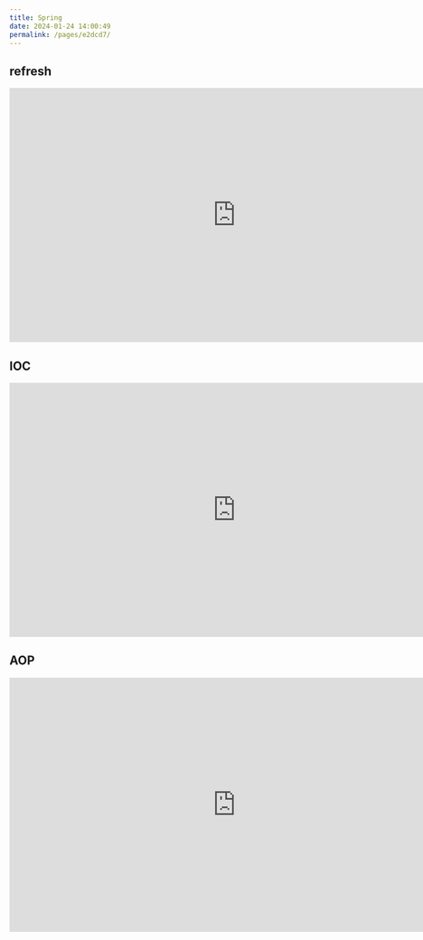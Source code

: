 ```yaml
---
title: Spring
date: 2024-01-24 14:00:49
permalink: /pages/e2dcd7/
---
```

## refresh

<iframe style="border:none" width="800" height="450" src="https://whimsical.com/embed/4kBetqmyzCZ5ijM79gYYEj"></iframe>

## IOC

<iframe style="border:none" width="800" height="450" src="https://whimsical.com/embed/UyBXUaYDznvz2Z4JxenfJ5"></iframe>

## AOP

<iframe style="border:none" width="800" height="450" src="https://whimsical.com/embed/SZGjF3JCKKvNSktk3HGKf5"></iframe>

